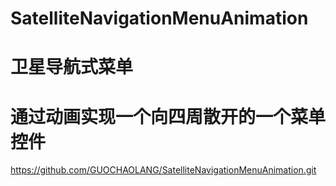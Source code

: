 # SatelliteNavigationMenuAnimation
# 卫星导航式菜单
#
#
# 通过动画实现一个向四周散开的一个菜单控件
https://github.com/GUOCHAOLANG/SatelliteNavigationMenuAnimation.git
